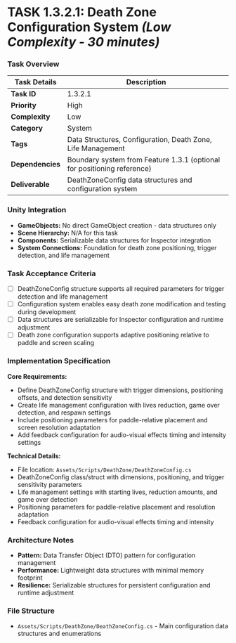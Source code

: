 # **TASK 1.3.2.1: Death Zone Configuration System** *(Low Complexity - 30 minutes)*

### **Task Overview**

| Task Details | Description |
| --- | --- |
| **Task ID** | 1.3.2.1 |
| **Priority** | High |
| **Complexity** | Low |
| **Category** | System |
| **Tags** | Data Structures, Configuration, Death Zone, Life Management |
| **Dependencies** | Boundary system from Feature 1.3.1 (optional for positioning reference) |
| **Deliverable** | DeathZoneConfig data structures and configuration system |

### **Unity Integration**

- **GameObjects:** No direct GameObject creation - data structures only
- **Scene Hierarchy:** N/A for this task
- **Components:** Serializable data structures for Inspector integration
- **System Connections:** Foundation for death zone positioning, trigger detection, and life management

### **Task Acceptance Criteria**

- [ ] DeathZoneConfig structure supports all required parameters for trigger detection and life management
- [ ] Configuration system enables easy death zone modification and testing during development
- [ ] Data structures are serializable for Inspector configuration and runtime adjustment
- [ ] Death zone configuration supports adaptive positioning relative to paddle and screen scaling

### **Implementation Specification**

**Core Requirements:**
- Define DeathZoneConfig structure with trigger dimensions, positioning offsets, and detection sensitivity
- Create life management configuration with lives reduction, game over detection, and respawn settings
- Include positioning parameters for paddle-relative placement and screen resolution adaptation
- Add feedback configuration for audio-visual effects timing and intensity settings

**Technical Details:**
- File location: `Assets/Scripts/DeathZone/DeathZoneConfig.cs`
- DeathZoneConfig class/struct with dimensions, positioning, and trigger sensitivity parameters
- Life management settings with starting lives, reduction amounts, and game over detection
- Positioning parameters for paddle-relative placement and resolution adaptation
- Feedback configuration for audio-visual effects timing and intensity

### **Architecture Notes**

- **Pattern:** Data Transfer Object (DTO) pattern for configuration management
- **Performance:** Lightweight data structures with minimal memory footprint
- **Resilience:** Serializable structures for persistent configuration and runtime adjustment

### **File Structure**

- `Assets/Scripts/DeathZone/DeathZoneConfig.cs` - Main configuration data structures and enumerations
